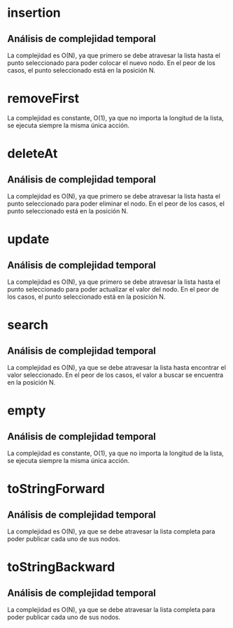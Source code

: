 # insertion

## Análisis de complejidad temporal

La complejidad es O(N), ya que primero se debe atravesar la lista hasta el punto seleccionado para poder colocar el nuevo nodo. En el peor de los casos, el punto seleccionado está en la posición N.

# removeFirst

La complejidad es constante, O(1), ya que no importa la longitud de la lista, se ejecuta siempre la misma única acción.

# deleteAt

## Análisis de complejidad temporal

La complejidad es O(N), ya que primero se debe atravesar la lista hasta el punto seleccionado para poder eliminar el nodo. En el peor de los casos, el punto seleccionado está en la posición N.

# update

## Análisis de complejidad temporal

La complejidad es O(N), ya que primero se debe atravesar la lista hasta el punto seleccionado para poder actualizar el valor del nodo. En el peor de los casos, el punto seleccionado está en la posición N.

# search

## Análisis de complejidad temporal

La complejidad es O(N), ya que se debe atravesar la lista hasta encontrar el valor seleccionado. En el peor de los casos, el valor a buscar se encuentra en la posición N.

# empty

## Análisis de complejidad temporal

La complejidad es constante, O(1), ya que no importa la longitud de la lista, se ejecuta siempre la misma única acción.

# toStringForward

## Análisis de complejidad temporal

La complejidad es O(N), ya que se debe atravesar la lista completa para poder publicar cada uno de sus nodos.

# toStringBackward

## Análisis de complejidad temporal

La complejidad es O(N), ya que se debe atravesar la lista completa para poder publicar cada uno de sus nodos.
